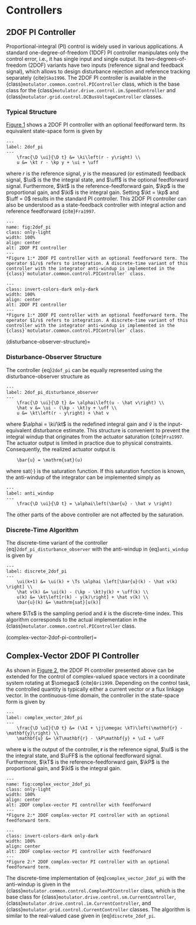 # Controllers

## 2DOF PI Controller

Proportional-integral (PI) control is widely used in various applications. A standard one-degree-of-freedom (1DOF) PI controller manipulates only the control error, i.e., it has single input and single output. Its two-degrees-of-freedom (2DOF) variants have two inputs (reference signal and feedback signal), which allows to design disturbance rejection and reference tracking separately {cite}`Sko1996`. The 2DOF PI controller is available in the {class}`motulator.common.control.PIController` class, which is the base class for the {class}`motulator.drive.control.im.SpeedController` and {class}`motulator.grid.control.DCBusVoltageController` classes.

### Typical Structure

[Figure 1](fig:2dof_pi) shows a 2DOF PI controller with an optional feedforward term. Its equivalent state-space form is given by

```{math}
---
label: 2dof_pi
---
    \frac{\D \ui}{\D t} &= \ki\left(r - y\right) \\
    u &= \kt r - \kp y + \ui + \uff
```

where $r$ is the reference signal, $y$ is the measured (or estimated) feedback signal, $\ui$ is the the integral state, and $\uff$ is the optional feedforward signal. Furthermore, $\kt$ is the reference-feedforward gain, $\kp$ is the proportional gain, and $\ki$ is the integral gain. Setting $\kt = \kp$ and $\uff = 0$ results in the standard PI controller. This 2DOF PI controller can also be understood as a state-feedback controller with integral action and reference feedforward {cite}`Fra1997`.

```{figure} ../figs/2dof_pi.svg
---
name: fig:2dof_pi
class: only-light
width: 100%
align: center
alt: 2DOF PI controller
---
*Figure 1:* 2DOF PI controller with an optional feedforward term. The operator $1/s$ refers to integration. A discrete-time variant of this controller with the integrator anti-windup is implemented in the {class}`motulator.common.control.PIController` class.
```

```{figure} ../figs/2dof_pi.svg
---
class: invert-colors-dark only-dark
width: 100%
align: center
alt: 2DOF PI controller
---
*Figure 1:* 2DOF PI controller with an optional feedforward term. The operator $1/s$ refers to integration. A discrete-time variant of this controller with the integrator anti-windup is implemented in the {class}`motulator.common.control.PIController` class.
```

(disturbance-observer-structure)=

### Disturbance-Observer Structure

The controller {eq}`2dof_pi` can be equally represented using the disturbance-observer structure as

```{math}
---
label: 2dof_pi_disturbance_observer
---
    \frac{\D \ui}{\D t} &= \alphai\left(u - \hat v\right) \\
    \hat v &= \ui - (\kp - \kt)y + \uff \\
    u &= \kt\left(r - y\right) + \hat v
```

where $\alphai = \ki/\kt$ is the redefined integral gain and $\hat v$ is the input-equivalent disturbance estimate. This structure is convenient to prevent the integral windup that originates from the actuator saturation {cite}`Fra1997`. The actuator output is limited in practice due to physical constraints. Consequently, the realized actuator output is

```{math}
    \bar{u} = \mathrm{sat}(u)
```

where $\mathrm{sat}(\cdot)$ is the saturation function. If this saturation function is known, the anti-windup of the integrator can be implemented simply as

```{math}
---
label: anti_windup
---
    \frac{\D \ui}{\D t} = \alphai\left(\bar{u} - \hat v \right)
```

The other parts of the above controller are not affected by the saturation.

### Discrete-Time Algorithm

The discrete-time variant of the controller {eq}`2dof_pi_disturbance_observer` with the anti-windup in {eq}`anti_windup` is given by

```{math}
---
label: discrete_2dof_pi
---
    \ui(k+1) &= \ui(k) + \Ts \alphai \left[\bar{u}(k) - \hat v(k) \right] \\
    \hat v(k) &= \ui(k) - (\kp - \kt)y(k) + \uff(k) \\
    u(k) &= \kt\left[r(k) - y(k)\right] + \hat v(k) \\
    \bar{u}(k) &= \mathrm{sat}[u(k)]
```

where $\Ts$ is the sampling period and $k$ is the discrete-time index. This algorithm corresponds to the actual implementation in the {class}`motulator.common.control.PIController` class.

(complex-vector-2dof-pi-controller)=

## Complex-Vector 2DOF PI Controller

As shown in [Figure 2](fig:complex_vector_2dof_pi), the 2DOF PI controller presented above can be extended for the control of complex-valued space vectors in a coordinate system rotating at $\omegac$ {cite}`Bri1999`. Depending on the control task, the controlled quantity is typically either a current vector or a flux linkage vector. In the continuous-time domain, the controller in the state-space form is given by

```{math}
---
label: complex_vector_2dof_pi
---
    \frac{\D \uI}{\D t} &= (\kI + \jj\omegac \kT)\left(\mathbf{r} - \mathbf{y}\right) \\
    \mathbf{u} &= \kT\mathbf{r} - \kP\mathbf{y} + \uI + \uFF
```

where $\mathbf{u}$ is the output of the controller, $\mathbf{r}$ is the reference signal, $\uI$ is the the integral state, and $\uFF$ is the optional feedforward signal. Furthermore, $\kT$ is the reference-feedforward gain, $\kP$ is the proportional gain, and $\kI$ is the integral gain.

```{figure} ../figs/complex_vector_2dof_pi.svg
---
name: fig:complex_vector_2dof_pi
class: only-light
width: 100%
align: center
alt: 2DOF complex-vector PI controller with feedforward
---
*Figure 2:* 2DOF complex-vector PI controller with an optional feedforward term.
```

```{figure} ../figs/complex_vector_2dof_pi.svg
---
class: invert-colors-dark only-dark
width: 100%
align: center
alt: 2DOF complex-vector PI controller with feedforward
---
*Figure 2:* 2DOF complex-vector PI controller with an optional feedforward term.
```

The discrete-time implementation of {eq}`complex_vector_2dof_pi` with the anti-windup is given in the {class}`motulator.common.control.ComplexPIController` class, which is the base class for {class}`motulator.drive.control.sm.CurrentController`, {class}`motulator.drive.control.im.CurrentController`, and {class}`motulator.grid.control.CurrentController` classes. The algorithm is similar to the real-valued case given in {eq}`discrete_2dof_pi`.
